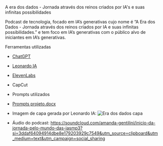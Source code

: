 A era dos dados - Jornada através dos reinos criados por IA's e suas infinitas possibilidades

Podcast de tecnologia, focado em IA’s generativas cujo nome é “A Era dos Dados - Jornada através dos reinos criados por IA e suas infinitas possibilidades.” e tem foco em IA’s generativas com o público alvo de iniciantes em IA’s generativas.

Ferramentas utilizadas
- [ChatGPT](https://chatgpt.com/)
- [Leonardo IA](https://leonardo.ai/)
- [ElevenLabs](https://elevenlabs.io/)
- CapCut

- Prompts utilizados
- [Prompts projeto.docx](https://github.com/user-attachments/files/18589361/Prompts.projeto.docx)

- Imagem de capa gerada por Leonardo IA: ![Era dos dados capa](https://github.com/user-attachments/assets/7b4d43b8-6970-461a-9b32-e7538740bddd)

- Áudio do podcast: https://soundcloud.com/amanda-gentilini/inicio-da-jornada-pelo-mundo-das-iasmp3?si=3ddaf64094914dbe8e179203929c7549&utm_source=clipboard&utm_medium=text&utm_campaign=social_sharing



